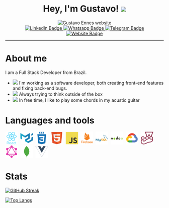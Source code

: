 
</div>
<h1 align="center">
  Hey, I'm Gustavo!
  <img src="https://media.giphy.com/media/hvRJCLFzcasrR4ia7z/giphy.gif" width="30px"/>  
</h1><div id="header" align="center">
	<img src="https://user-images.githubusercontent.com/34069292/214060285-a71a759a-cc84-4b93-803a-53797ee86c4e.png" alt="Gustavo Ennes website"/>
</div>
<div id="badges" align="center">
  <a href="https://www.linkedin.com/in/gustavo-ennes/" target="_blank">
    <img src="https://img.shields.io/badge/LinkedIn-blue?style=for-the-badge&logo=linkedin&logoColor=white" alt="LinkedIn Badge"/>
  </a>
  <a href="https://wa.link/pv486s" target="_blank">
    <img src="https://img.shields.io/badge/Whatsapp-green?style=for-the-badge&logo=whatsapp&logoColor=white" alt="Whatsapp Badge"/>
  </a>
  <a href="https://t.me/gustavoennes" target="_blank">
    <img src="https://img.shields.io/badge/Telegram-blue?style=for-the-badge&logo=telegram&logoColor=white" alt="Telegram Badge"/>
  </a>
</div>
<div id='website' align='center'>
	<a href="https://ennes.dev/" target="_blank">
		<img src="https://img.shields.io/badge/Website-Resume%2C%20portfolio%2C%20contacts..-green" alt="Website Badge"/>
	</a>
</div>
<hr/>
<h1>
About me
</h1>
<p>
I am a Full Stack Developer from Brazil.
</p>
<ul>
<li>
	<img src="https://media.giphy.com/media/RLKYTAkOY4YCEpwyBX/giphy.gif" width="30">
	I'm working as a software developer, both creating front-end features and fixing back-end bugs.
</li>
<li>
	<img src="https://media.giphy.com/media/sGfSt5kZVKgOlqUTFh/giphy.gif" width="30">
	Always trying to think outside of the box
</li>
<li>
	<img src="https://media.giphy.com/media/h8XJMg66m1Ld6/giphy.gif" width="30">
	 In free time, I like to play some chords in my acustic guitar
	</li>
</ul>
<h1>
Languages and tools
</h1>
<div>
  <img src="https://github.com/devicons/devicon/blob/master/icons/react/react-original-wordmark.svg" title="React" alt="React" width="40" height="40"/>&nbsp;
  <img src="https://github.com/devicons/devicon/blob/master/icons/materialui/materialui-original.svg" title="Material UI" alt="Material UI" width="40" height="40"/>&nbsp;
  <img src="https://github.com/devicons/devicon/blob/master/icons/css3/css3-plain-wordmark.svg"  title="CSS3" alt="CSS" width="40" height="40"/>&nbsp;
  <img src="https://github.com/devicons/devicon/blob/master/icons/html5/html5-original.svg" title="HTML5" alt="HTML" width="40" height="40"/>&nbsp;
  <img src="https://github.com/devicons/devicon/blob/master/icons/javascript/javascript-original.svg" title="JavaScript" alt="JavaScript" width="40" height="40"/>&nbsp;
  <img src="https://github.com/devicons/devicon/blob/master/icons/firebase/firebase-plain-wordmark.svg" title="Firebase" alt="Firebase" width="40" height="40"/>&nbsp;
  <img src="https://github.com/devicons/devicon/blob/master/icons/mysql/mysql-original-wordmark.svg" title="MySQL"  alt="MySQL" width="40" height="40"/>&nbsp;
  <img src="https://github.com/devicons/devicon/blob/master/icons/nodejs/nodejs-original-wordmark.svg" title="NodeJS" alt="NodeJS" width="40" height="40"/>&nbsp;
  <img src="https://github.com/devicons/devicon/blob/master/icons/googlecloud/googlecloud-original.svg" title="GCP" alt="GCP" width="40" height="40"/>&nbsp;
  <img src="https://github.com/devicons/devicon/blob/master/icons/jest/jest-plain.svg" title="Jest" alt="Jest" width="40" height="40"/>&nbsp;
  <img src="https://github.com/devicons/devicon/blob/master/icons/graphql/graphql-plain.svg" title="GraphQL" alt="GraphQL" width="40" height="40"/>&nbsp;
  <img src="https://github.com/devicons/devicon/blob/master/icons/mongodb/mongodb-plain.svg" title="MongoDB" alt="MongoDB" width="40" height="40"/>&nbsp;
  <img src="https://github.com/devicons/devicon/blob/master/icons/vuejs/vuejs-plain.svg" title="MongoDB" alt="MongoDB" width="40" height="40"/>&nbsp;
</div>

<h1>
Stats
</h1>

[![GitHub Streak](http://github-readme-streak-stats.herokuapp.com?user=Gustavo-Ennes&theme=dark&background=22272E)](https://git.io/streak-stats)

[![Top Langs](https://github-readme-stats.vercel.app/api/top-langs/?username=Gustavo-Ennes&layout=compact&theme=vision-friendly-dark)](https://github.com/anuraghazra/github-readme-stats)
